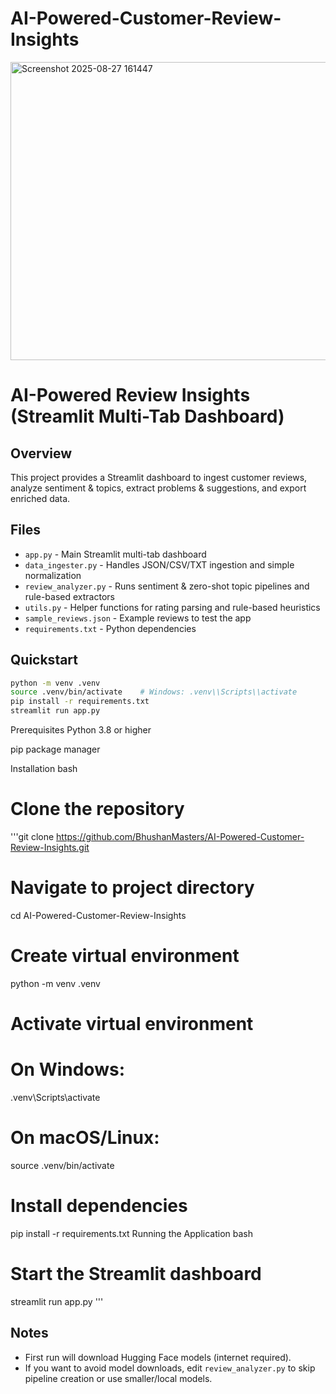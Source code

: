 # AI-Powered-Customer-Review-Insights


<img width="932" height="477" alt="Screenshot 2025-08-27 161447" src="https://github.com/user-attachments/assets/1ab10183-3947-4b98-9691-843e25a77596" />


# AI-Powered Review Insights (Streamlit Multi-Tab Dashboard)

## Overview
This project provides a Streamlit dashboard to ingest customer reviews, analyze sentiment & topics, extract problems & suggestions, and export enriched data.

## Files
- `app.py` - Main Streamlit multi-tab dashboard
- `data_ingester.py` - Handles JSON/CSV/TXT ingestion and simple normalization
- `review_analyzer.py` - Runs sentiment & zero-shot topic pipelines and rule-based extractors
- `utils.py` - Helper functions for rating parsing and rule-based heuristics
- `sample_reviews.json` - Example reviews to test the app
- `requirements.txt` - Python dependencies

## Quickstart
```bash
python -m venv .venv
source .venv/bin/activate    # Windows: .venv\\Scripts\\activate
pip install -r requirements.txt
streamlit run app.py
```

Prerequisites
Python 3.8 or higher

pip package manager

Installation
bash
# Clone the repository
'''git clone https://github.com/BhushanMasters/AI-Powered-Customer-Review-Insights.git

# Navigate to project directory
cd AI-Powered-Customer-Review-Insights

# Create virtual environment
python -m venv .venv

# Activate virtual environment
# On Windows:
.venv\Scripts\activate
# On macOS/Linux:
source .venv/bin/activate

# Install dependencies
pip install -r requirements.txt
Running the Application
bash
# Start the Streamlit dashboard
streamlit run app.py '''

## Notes
- First run will download Hugging Face models (internet required).
- If you want to avoid model downloads, edit `review_analyzer.py` to skip pipeline creation or use smaller/local models.
